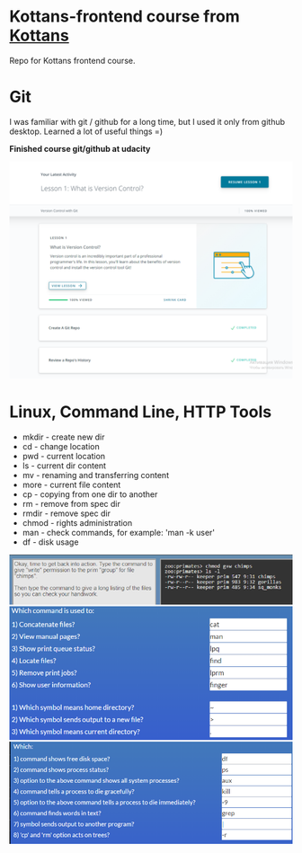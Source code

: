 # Kottans-frontend course from [Kottans](https://kottans.org/)
Repo for Kottans frontend course.

# Git

I was familiar with git / github for a long time, but I used it only from github desktop. Learned a lot of useful things =)


**Finished course git/github at udacity**

![](images/git-udacity.png)


# Linux, Command Line, HTTP Tools

* mkdir - create new dir 
* cd - change location
* pwd - current location
* ls - current dir content
* mv - renaming and transferring content
* more - current file content
* cp - copying from one dir to another
* rm - remove from spec dir
* rmdir - remove spec dir
* chmod - rights administration
* man - check commands, for example: 'man -k user' 
* df - disk usage

![](images/linux1.png)
![](images/quiz3-linux.png)
![](images/quiz4-linux.png)
